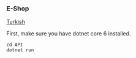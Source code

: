 ### E-Shop

[Turkish](https://github.com/sametakbal/e-shop/blob/master/README_TR.md)

First, make sure you have dotnet core 6 installed. <br>
```
cd API
dotnet run
```

